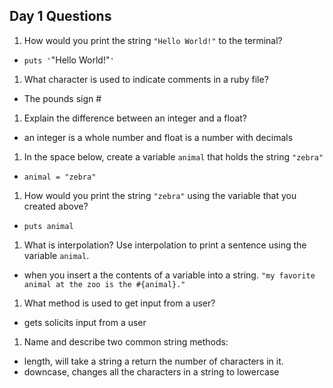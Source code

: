 ## Day 1 Questions

1. How would you print the string `"Hello World!"` to the terminal?

+ `puts '`"Hello World!"`'`

1. What character is used to indicate comments in a ruby file?

+ The pounds sign #

1. Explain the difference between an integer and a float?

+ an integer is a whole number and float is a number with decimals

1. In the space below, create a variable `animal` that holds the string `"zebra"`

+ `animal = "zebra"`

1. How would you print the string `"zebra"` using the variable that you created above?

+ `puts animal`

1. What is interpolation? Use interpolation to print a sentence using the variable `animal`.

+  when you insert a the contents of a variable into a string. `"my favorite animal at the zoo is the #{animal}."`

1. What method is used to get input from a user?

+ gets solicits input from a user

1. Name and describe two common string methods:

+ length, will take a string a return the number of characters in it.
+ downcase, changes all the characters in a string to lowercase
